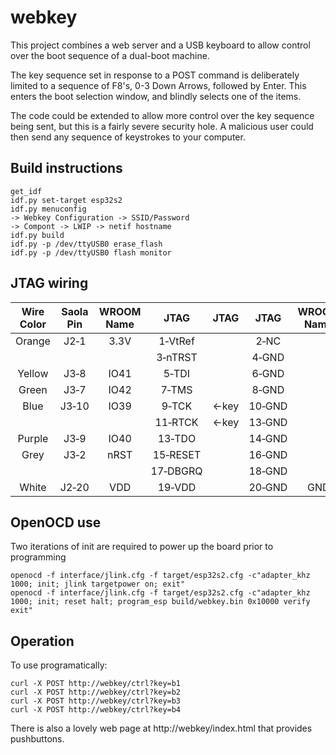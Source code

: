 # webkey
This project combines a web server and a USB keyboard to allow control over the boot sequence of a dual-boot machine.

The key sequence set in response to a POST command is deliberately limited to a sequence of F8's, 0-3 Down Arrows, followed by Enter. This enters the boot selection window, and blindly selects one of the items.

The code could be extended to allow more control over the key sequence being sent, but this is a fairly severe security hole. A malicious user could then send any sequence of keystrokes to your computer.

## Build instructions
```
get_idf
idf.py set-target esp32s2
idf.py menuconfig
-> Webkey Configuration -> SSID/Password
-> Compont -> LWIP -> netif hostname
idf.py build
idf.py -p /dev/ttyUSB0 erase_flash
idf.py -p /dev/ttyUSB0 flash monitor
```

## JTAG wiring
| Wire Color | Saola Pin    | WROOM Name | JTAG             | JTAG  | JTAG           | WROOM Name | Saola Pin     | Wire Color |
|:----------:|:------------:|:----------:|:----------------:|:-----:|:--------------:|:----------:|:-------------:|:----------:|
| Orange     | J2&#x2011;1  | 3.3V       | 1&#x2011;VtRef   |       | 2&#x2011;NC    |            |               |            |
|            |              |            | 3&#x2011;nTRST   |       | 4&#x2011;GND   |            |               |            |
| Yellow     | J3&#x2011;8  | IO41       | 5&#x2011;TDI     |       | 6&#x2011;GND   |            |               |            |
| Green      | J3&#x2011;7  | IO42       | 7&#x2011;TMS     |       | 8&#x2011;GND   |            |               |            |
| Blue       | J3&#x2011;10 | IO39       | 9&#x2011;TCK     | <-key | 10&#x2011;GND  |            |               |            |
|            |              |            | 11&#x2011;RTCK   | <-key | 13&#x2011;GND  |            |               |            |
| Purple     | J3&#x2011;9  | IO40       | 13&#x2011;TDO    |       | 14&#x2011;GND  |            |               |            |
| Grey       | J3&#x2011;2  | nRST       | 15&#x2011;RESET  |       | 16&#x2011;GND  |            |               |            |
|            |              |            | 17&#x2011;DBGRQ  |       | 18&#x2011;GND  |            |               |            |
| White      | J2&#x2011;20 | VDD        | 19&#x2011;VDD    |       | 20&#x2011;GND  | GND        | J2&#x2011;21  | Black      |

## OpenOCD use
Two iterations of init are required to power up the board prior to programming
```
openocd -f interface/jlink.cfg -f target/esp32s2.cfg -c"adapter_khz 1000; init; jlink targetpower on; exit"
openocd -f interface/jlink.cfg -f target/esp32s2.cfg -c"adapter_khz 1000; init; reset halt; program_esp build/webkey.bin 0x10000 verify exit"
```

## Operation
To use programatically:
```
curl -X POST http://webkey/ctrl?key=b1
curl -X POST http://webkey/ctrl?key=b2
curl -X POST http://webkey/ctrl?key=b3
curl -X POST http://webkey/ctrl?key=b4
```

There is also a lovely web page at http://webkey/index.html that provides pushbuttons.
